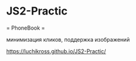 # JS2-Practic
= PhoneBook =

минимизация кликов,
поддержка изображений

https://luchikross.github.io/JS2-Practic/
